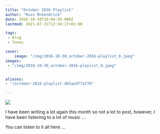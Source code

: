 ```yaml
---
title: "October 2016 Playlist"
author: "Russ Mckendrick"
date: 2016-10-30T10:04:50.000Z
lastmod: 2021-07-31T12:34:17+01:00

tags:
 - Blog
 - Tunes

cover:
    image: "/img/2016-10-30_october-2016-playlist_0.jpeg" 
images:
 - "/img/2016-10-30_october-2016-playlist_0.jpeg"


aliases:
- "/october-2016-playlist-db5aa3f7a776"

---
```


![](/img/2016-10-30_october-2016-playlist_0.jpeg)

I have been writing a lot again this month so not a lot to post, however, I have been listening to a lot of music …

You can listen to it all here …
